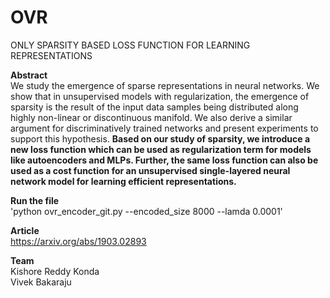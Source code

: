 # OVR
ONLY SPARSITY BASED LOSS FUNCTION FOR LEARNING REPRESENTATIONS

**Abstract**
<br>
We study the emergence of sparse representations in neural networks. We show that in unsupervised models with regularization, the emergence of sparsity is the result of the input data samples being distributed along highly non-linear or discontinuous manifold. We also derive a similar argument for discriminatively trained networks and present experiments to support this hypothesis. **Based on our study of sparsity, we introduce a new loss function which can be used as regularization term for models like autoencoders and MLPs. Further, the same loss function can also be used as a cost function for an unsupervised single-layered neural network model for learning efficient representations.**

**Run the file**
<br>
'python ovr_encoder_git.py --encoded_size 8000 --lamda 0.0001'

**Article**
<br>
https://arxiv.org/abs/1903.02893

**Team**
<br>
Kishore Reddy Konda
<br>
Vivek Bakaraju
